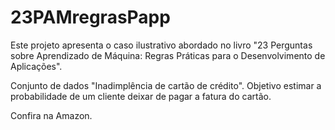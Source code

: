# 23PAMregrasPapp

Este projeto apresenta o caso ilustrativo abordado no livro "23 Perguntas sobre Aprendizado de Máquina: Regras Práticas para o Desenvolvimento de Aplicações".

Conjunto de dados "Inadimplência de cartão de crédito". Objetivo estimar a probabilidade de um cliente deixar de pagar a fatura do cartão.

Confira na Amazon.
